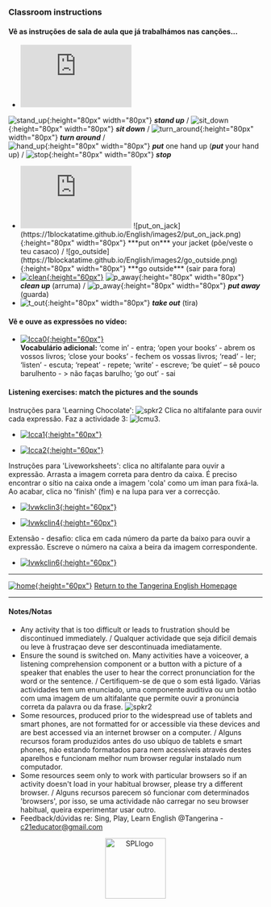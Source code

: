 ### Classroom instructions

#### Vê as instruções de sala de aula que já trabalhámos nas canções...
 
* <iframe width="220" height="124" src="https://www.youtube.com/embed/WsiRSWthV1k" title="YouTube video player" frameborder="0" allow="accelerometer; autoplay; clipboard-write; encrypted-media; gyroscope; picture-in-picture; web-share" allowfullscreen></iframe>      
![stand_up](https://1blockatatime.github.io/English/images/stand_up.gif){:height="80px" width="80px"} ***stand up*** / ![sit_down](https://1blockatatime.github.io/English/images/sit_down.gif){:height="80px" width="80px"} ***sit down*** / ![turn_around](https://1blockatatime.github.io/English/images/turn_around.gif){:height="80px" width="80px"} ***turn around*** /   
![hand_up](https://1blockatatime.github.io/English/images/hand_up.gif){:height="80px" width="80px"} ***put*** one hand up (***put*** your hand up) / ![stop](https://1blockatatime.github.io/English/images/stop.gif){:height="80px" width="80px"} ***stop***  
* <iframe width="220" height="124" src="https://www.youtube.com/embed/-jBfb33_KHU" title="YouTube video player" frameborder="0" allow="accelerometer; autoplay; clipboard-write; encrypted-media; gyroscope; picture-in-picture" allowfullscreen></iframe>  ![put_on_jack](https://1blockatatime.github.io/English/images2/put_on_jack.png){:height="80px" width="80px"} ***put on*** your jacket (põe/veste o teu casaco)  / ![go_outside](https://1blockatatime.github.io/English/images2/go_outside.png){:height="80px" width="80px"} ***go outside*** (sair para fora)      
* [![clean](https://1blockatatime.github.io/English/images/clean.png){:height="60px"}](https://www.youtube.com/watch?v=RmNCryV6G_M)  ![p_away](https://1blockatatime.github.io/English/images/clean.gif){:height="80px" width="80px"} ***clean up*** (arruma)  / ![p_away](https://1blockatatime.github.io/English/images/p_away.gif){:height="80px" width="80px"} ***put away*** (guarda)    
* ![t_out](https://1blockatatime.github.io/English/images2/t_out.png){:height="80px" width="80px"} ***take out*** (tira)    

#### Vê e ouve as expressões no vídeo:  

* [![lcca0](https://1blockatatime.github.io/English/images/lcca0.png){:height="60px"}](https://www.youtube.com/watch?v=UIGD9uFY-C4)   
**Vocabulário adicional:** ‘come in’ - entra; ‘open your books’ - abrem os vossos livros; ’close your books’ - fechem os vossas livros; ‘read’ - ler; ‘listen’ - escuta; ‘repeat’ - repete; ‘write’ - escreve; ‘be quiet’ – sê pouco barulhento - > não faças barulho; ‘go out’ - sai   

#### Listening exercises: match the pictures and the sounds  

Instruções para 'Learning Chocolate': ![spkr2](https://1blockatatime.github.io/English/images/spkr2.PNG) Clica no altifalante para ouvir cada expressão. Faz a actividade 3: ![lcmu3](https://1blockatatime.github.io/English/images/lcmu3.PNG).  
<!--Se não consegues ouvir o som, experimenta com outro browser. / Click on the speaker to hear each expression. Do activity 3. If you can't hear the sound - please try a different browser.-->   
* [![lcca1](https://1blockatatime.github.io/English/images/lcca1.PNG){:height="60px"}](http://www.learningchocolate.com/content/lets-go-class)    

* [![lcca2](https://1blockatatime.github.io/English/images/lcca2.PNG){:height="60px"}](http://www.learningchocolate.com/content/classroom-instructions)    
 
Instruções para 'Liveworksheets': clica no altifalante para ouvir a expressão. Arrasta a imagem correta para dentro da caixa. É preciso encontrar o sítio na caixa onde a imagem 'cola' como um íman para fixá-la. Ao acabar, clica no 'finish' (fim) e na lupa para ver a correcção.   
* [![lvwkclin3](https://1blockatatime.github.io/English/images2/lvwkclin3.png){:height="60px"}](https://www.liveworksheets.com/worksheets/en/English_as_a_Second_Language_(ESL)/Classroom_Instructions/Classroom_language_vg2881548vt)

* [![lvwkclin4](https://1blockatatime.github.io/English/images2/lvwkclin4.png){:height="60px"}](https://www.liveworksheets.com/worksheets/en/English_as_a_Second_Language_(ESL)/Classroom_instructions/In_the_classroom_gh1714585vr)

Extensão - desafio: clica em cada número da parte da baixo para ouvir a expressão. Escreve o número na caixa a beira da imagem correspondente.   
* [![lvwkclin6](https://1blockatatime.github.io/English/images2/lvwkclin6.png){:height="60px"}](https://www.liveworksheets.com/worksheets/en/English_as_a_Second_Language_(ESL)/Classroom_Instructions/Classroom_commands_mb3218840zy)

***
[![home](https://1blockatatime.github.io/English/images/home.png){:height="60px"}](https://tangerina-pt.github.io/English) [Return to the Tangerina English Homepage](https://tangerina-pt.github.io/English)  

***

#### Notes/Notas
* Any activity that is too difficult or leads to frustration should be discontinued immediately. / Qualquer actividade que seja difícil demais ou leve à frustraçao deve ser descontinuada imediatamente.
* Ensure the sound is switched on. Many activities have a voiceover, a listening comprehension component or a button with a picture of a speaker that enables the user to hear the correct pronunciation for the word or the sentence. / Certifiquem-se de que o som está ligado. Várias actividades tem um enunciado, uma componente auditiva ou um botão com uma imagem de um altifalante que permite ouvir a pronúncia correta da palavra ou da frase. ![spkr2](/images/spkr2.PNG)
* Some resources, produced prior to the widespread use of tablets and smart phones, are not formatted for or accessible via these devices and are best accessed via an internet browser on a computer. / Alguns recursos foram produzidos antes do uso ubíquo de tablets e smart phones, não estando formatados para nem acessíveis através destes aparelhos e funcionam melhor num browser regular instalado num computador.
* Some resources seem only to work with particular browsers so if an activity doesn't load in your habitual browser, please try a different browser. / Alguns recursos parecem só funcionar com determinados 'browsers', por isso, se uma actividade não carregar no seu browser habitual, queira experimentar usar outro.
* Feedback/dúvidas re: Sing, Play, Learn English @Tangerina - c21educator@gmail.com  
<p align="center">
<img width="120" src="https://1blockatatime.github.io/English/images2/spl_logo.png" alt="SPLlogo">
</p>
